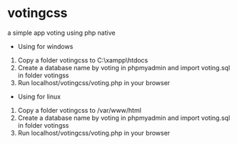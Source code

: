 # votingcss
a simple app voting using php native

+ Using for windows

1. Copy a folder votingcss to C:\xampp\htdocs
2. Create a database name by voting in phpmyadmin and import voting.sql in folder votingss
3. Run localhost/votingcss/voting.php in your browser

+ Using for linux

1. Copy a folder votingcss to /var/www/html
2. Create a database name by voting in phpmyadmin and import voting.sql in folder votingss
3. Run localhost/votingcss/voting.php in your browser
